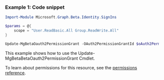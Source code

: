 ### Example 1: Code snippet

```powershellImport-Module Microsoft.Graph.Beta.Identity.SignIns

$params = @{
	scope = "User.ReadBasic.All Group.ReadWrite.All"
}

Update-MgBetaOauth2PermissionGrant -OAuth2PermissionGrantId $oAuth2PermissionGrantId -BodyParameter $params
```
This example shows how to use the Update-MgBetaBetaOauth2PermissionGrant Cmdlet.
To learn about permissions for this resource, see the [permissions reference](/graph/permissions-reference).

